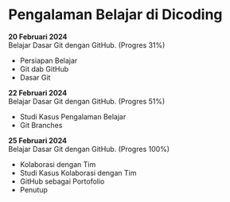 # Pengalaman Belajar di Dicoding

**20 Februari 2024**<br>
Belajar Dasar Git dengan GitHub. (Progres 31%)
* Persiapan Belajar
* Git dab GitHub
* Dasar Git
  
**22 Februari 2024**<br>
Belajar Dasar Git dengan GitHub. (Progres 51%)
* Studi Kasus Pengalaman Belajar
* Git Branches

**25 Februari 2024**<br>
Belajar Dasar Git dengan GitHub. (Progres 100%)
* Kolaborasi dengan Tim
* Studi Kasus Kolaborasi dengan Tim
* GitHub sebagai Portofolio
* Penutup
